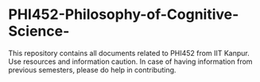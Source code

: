 # PHI452-Philosophy-of-Cognitive-Science-
This repository contains all documents related to PHI452 from IIT Kanpur. Use resources and information caution. In case of having information from previous semesters, please do help in contributing. 
